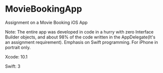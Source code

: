 # MovieBookingApp
Assignment on a Movie Booking iOS App

Note: The entire app was developed in code in a hurry with zero Interface Builder objects, and about 98% of the code written in the AppDelegate(It's an assignment requirement). Emphasis on Swift programming.
For iPhone in portrait only. 

Xcode: 10.1

Swift: 3
